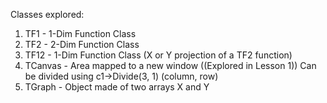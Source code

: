 Classes explored:

1. TF1 - 1-Dim Function Class
2. TF2 - 2-Dim Function Class
3. TF12 - 1-Dim Function Class (X or Y projection of a TF2 function)
4. TCanvas - Area mapped to a new window ((Explored in Lesson 1))
	Can be divided using c1->Divide(3, 1) (column, row)
5. TGraph - Object made of two arrays X and Y
